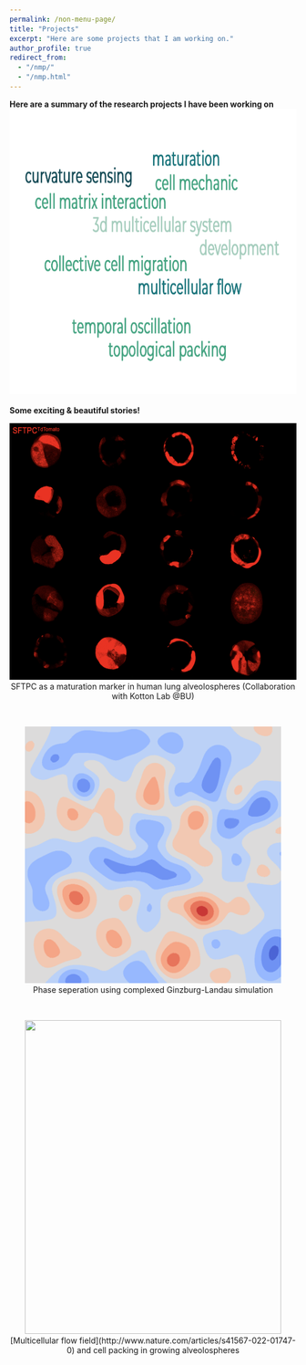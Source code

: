 ```yaml
---
permalink: /non-menu-page/
title: "Projects"
excerpt: "Here are some projects that I am working on."
author_profile: true
redirect_from: 
  - "/nmp/"
  - "/nmp.html"
---
```


**Here are a summary of the research projects I have been working on** <br/>
<img src="wordcloud.png" width="1000" height="500"/><br/>
<br/>
**Some exciting & beautiful stories!** <br/>
<p align="center">
  <img src="https://github.com/tang-wenhui/tang-wenhui.github.io/blob/master/_pages/SFTPC.png" width="650" height="450"/><br/>
  SFTPC as a maturation marker in human lung alveolospheres (Collaboration with Kotton Lab @BU) <br/> 
</p>
<br/>
<p align="center">
<img src="https://github.com/tang-wenhui/tang-wenhui.github.io/blob/master/_pages/CGL2D_simulation-alpha5-beta0.5_noise0.005.gif" width="450" height="450"/> <br/>
Phase seperation using complexed Ginzburg-Landau simulation<br/>
</p>  
<br/>
<p align="center">
<img src="https://github.com/tang-wenhui/tang-wenhui.github.io/blob/master/_pages/cover1_without_title.jpg" width="450" height="550"/> <br/>
[Multicellular flow field](http://www.nature.com/articles/s41567-022-01747-0) and cell packing in growing alveolospheres<br/>
</p> 




